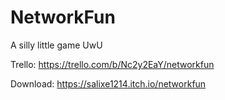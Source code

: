 # NetworkFun
A silly little game UwU

Trello:  https://trello.com/b/Nc2y2EaY/networkfun

Download: https://salixe1214.itch.io/networkfun
